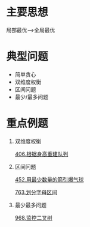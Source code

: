 # 主要思想
局部最优-->全局最优

# 典型问题
+ 简单贪心
+ 双维度权衡
+ 区间问题
+ 最少/最多问题
  
# 重点例题
 1. 双维度权衡
    
    [406.根据身高重建队列](406.根据身高重建队列.md "双维度权衡问题")

3. 区间问题
   
    [452.用最少数量的箭引爆气球](452.用最少数量的箭引爆气球.md)
   
   [763.划分字母区间](763.划分字母区间.md)
 
5. 最少最多问题
   
   [968.监控二叉树](968.监控二叉树.md)
